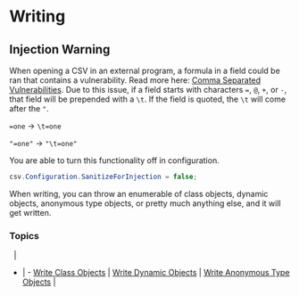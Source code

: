 # Writing

<h2 class="title is-2 has-text-danger">Injection Warning</h2>

When opening a CSV in an external program, a formula in a field could be ran that contains a vulnerability. Read more here: [Comma Separated Vulnerabilities](https://www.contextis.com/blog/comma-separated-vulnerabilities). Due to this issue, if a field starts with characters `=`, `@`, `+`, or `-`, that field will be prepended with a `\t`. If the field is quoted, the `\t` will come after the `"`.

`=one` -> `\t=one`

`"=one"` -> `"\t=one"`

You are able to turn this functionality off in configuration.

```cs
csv.Configuration.SanitizeForInjection = false;
```

When writing, you can throw an enumerable of class objects, dynamic objects, anonymous type objects, or pretty much anything else, and it will get written.

### Topics
&nbsp; | &nbsp;
- | -
[Write Class Objects](/examples/writing/write-class-objects) | 
[Write Dynamic Objects](/examples/writing/write-dynamic-objects) | 
[Write Anonymous Type Objects](/examples/writing/write-anonymous-type-objects) | 

